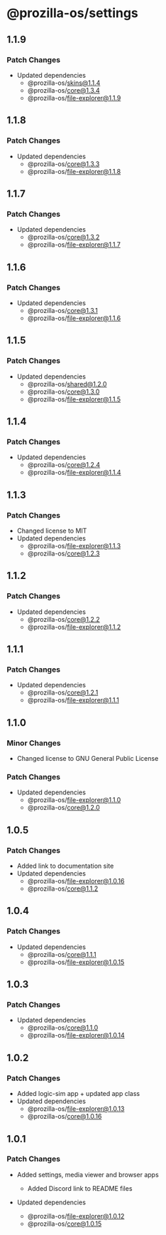 # @prozilla-os/settings

## 1.1.9

### Patch Changes

- Updated dependencies
  - @prozilla-os/skins@1.1.4
  - @prozilla-os/core@1.3.4
  - @prozilla-os/file-explorer@1.1.9

## 1.1.8

### Patch Changes

- Updated dependencies
  - @prozilla-os/core@1.3.3
  - @prozilla-os/file-explorer@1.1.8

## 1.1.7

### Patch Changes

- Updated dependencies
  - @prozilla-os/core@1.3.2
  - @prozilla-os/file-explorer@1.1.7

## 1.1.6

### Patch Changes

- Updated dependencies
  - @prozilla-os/core@1.3.1
  - @prozilla-os/file-explorer@1.1.6

## 1.1.5

### Patch Changes

- Updated dependencies
  - @prozilla-os/shared@1.2.0
  - @prozilla-os/core@1.3.0
  - @prozilla-os/file-explorer@1.1.5

## 1.1.4

### Patch Changes

- Updated dependencies
  - @prozilla-os/core@1.2.4
  - @prozilla-os/file-explorer@1.1.4

## 1.1.3

### Patch Changes

- Changed license to MIT
- Updated dependencies
  - @prozilla-os/file-explorer@1.1.3
  - @prozilla-os/core@1.2.3

## 1.1.2

### Patch Changes

- Updated dependencies
  - @prozilla-os/core@1.2.2
  - @prozilla-os/file-explorer@1.1.2

## 1.1.1

### Patch Changes

- Updated dependencies
  - @prozilla-os/core@1.2.1
  - @prozilla-os/file-explorer@1.1.1

## 1.1.0

### Minor Changes

- Changed license to GNU General Public License

### Patch Changes

- Updated dependencies
  - @prozilla-os/file-explorer@1.1.0
  - @prozilla-os/core@1.2.0

## 1.0.5

### Patch Changes

- Added link to documentation site
- Updated dependencies
  - @prozilla-os/file-explorer@1.0.16
  - @prozilla-os/core@1.1.2

## 1.0.4

### Patch Changes

- Updated dependencies
  - @prozilla-os/core@1.1.1
  - @prozilla-os/file-explorer@1.0.15

## 1.0.3

### Patch Changes

- Updated dependencies
  - @prozilla-os/core@1.1.0
  - @prozilla-os/file-explorer@1.0.14

## 1.0.2

### Patch Changes

- Added logic-sim app + updated app class
- Updated dependencies
  - @prozilla-os/file-explorer@1.0.13
  - @prozilla-os/core@1.0.16

## 1.0.1

### Patch Changes

- Added settings, media viewer and browser apps

  - Added Discord link to README files

- Updated dependencies
  - @prozilla-os/file-explorer@1.0.12
  - @prozilla-os/core@1.0.15
